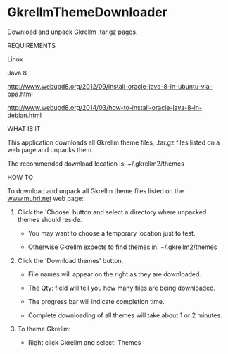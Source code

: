 # GkrellmThemeDownloader
Download and unpack Gkrellm .tar.gz pages.

REQUIREMENTS

Linux

Java 8

  http://www.webupd8.org/2012/09/install-oracle-java-8-in-ubuntu-via-ppa.html

  http://www.webupd8.org/2014/03/how-to-install-oracle-java-8-in-debian.html


WHAT IS IT

This application downloads all Gkrellm theme files, .tar.gz files
listed on a web page and unpacks them.

The recommended download location is:
~/.gkrellm2/themes


HOW TO

To download and unpack all Gkrellm theme files listed on the
www.muhri.net web page:

1. Click the 'Choose' button and select a directory where unpacked
   themes should reside.

   - You may want to choose a temporary location just to test.

   - Otherwise Gkrellm expects to find themes in: ~/.gkrellm2/themes

2. Click the 'Download themes' button.

   - File names will appear on the right as they are downloaded.

   - The Qty: field will tell you how many files are being downloaded.

   - The progress bar will indicate completion time.

   - Complete downloading of all themes will take about 1 or 2
     minutes.

3. To theme Gkrellm:

   - Right click Gkrellm and select: Themes


